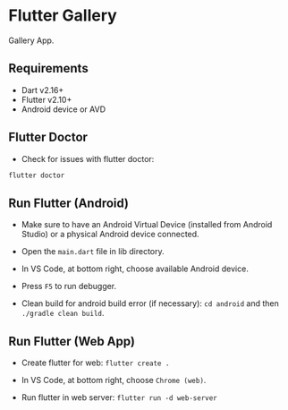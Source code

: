 # Flutter Gallery

Gallery App.

## Requirements

- Dart v2.16+
- Flutter v2.10+
- Android device or AVD

## Flutter Doctor

- Check for issues with flutter doctor:

```sh
flutter doctor
```

## Run Flutter (Android)

- Make sure to have an Android Virtual Device (installed from Android Studio) or a physical Android device connected.

- Open the ```main.dart``` file in lib directory.

- In VS Code, at bottom right, choose available Android device.

- Press ```F5``` to run debugger.

- Clean build for android build error (if necessary): ```cd android``` and then ```./gradle clean build```.

## Run Flutter (Web App)

- Create flutter for web: ```flutter create .```

- In VS Code, at bottom right, choose ```Chrome (web)```.

- Run flutter in web server: ```flutter run -d web-server```
